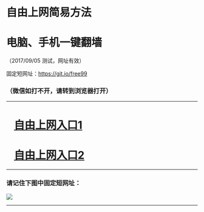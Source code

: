 ﻿# 自由上网简易方法

# 电脑、手机一键翻墙

（2017/09/05 测试，网址有效）

固定短网址：https://git.io/free99

### （微信如打不开，请转到浏览器打开）


***





# &nbsp;&nbsp; <a href="http://ft2992911525.fwq-tz1001.xyz/fwqtz01.html?t=090500117358 " target="_blank">自由上网入口1</a>
# &nbsp;&nbsp; <a href="http://ft1556113513.fwq-tz1002.xyz/fwqtz02.html?t=0905001903 " target="_blank">自由上网入口2</a>
***

### 请记住下图中固定短网址：

<img src="https://s3-us-west-2.amazonaws.com/fwq-1001/yjfq-20170905okok.png" /> 


***

